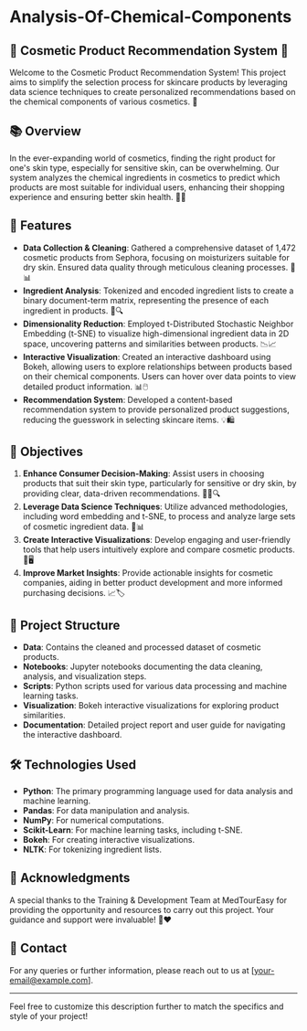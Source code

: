 # Analysis-Of-Chemical-Components

## 🧴 Cosmetic Product Recommendation System 🧴

Welcome to the Cosmetic Product Recommendation System! This project aims to simplify the selection process for skincare products by leveraging data science techniques to create personalized recommendations based on the chemical components of various cosmetics. 🌟

## 📚 Overview

In the ever-expanding world of cosmetics, finding the right product for one's skin type, especially for sensitive skin, can be overwhelming. Our system analyzes the chemical ingredients in cosmetics to predict which products are most suitable for individual users, enhancing their shopping experience and ensuring better skin health. 💄✨

## 🚀 Features

- **Data Collection & Cleaning**: Gathered a comprehensive dataset of 1,472 cosmetic products from Sephora, focusing on moisturizers suitable for dry skin. Ensured data quality through meticulous cleaning processes. 🧼📊
- **Ingredient Analysis**: Tokenized and encoded ingredient lists to create a binary document-term matrix, representing the presence of each ingredient in products. 🧬🔍
- **Dimensionality Reduction**: Employed t-Distributed Stochastic Neighbor Embedding (t-SNE) to visualize high-dimensional ingredient data in 2D space, uncovering patterns and similarities between products. 📉📈
- **Interactive Visualization**: Created an interactive dashboard using Bokeh, allowing users to explore relationships between products based on their chemical components. Users can hover over data points to view detailed product information. 📊🖱️
- **Recommendation System**: Developed a content-based recommendation system to provide personalized product suggestions, reducing the guesswork in selecting skincare items. 💡🛍️

## 🎯 Objectives

1. **Enhance Consumer Decision-Making**: Assist users in choosing products that suit their skin type, particularly for sensitive or dry skin, by providing clear, data-driven recommendations. 🧑‍🔬🔍
2. **Leverage Data Science Techniques**: Utilize advanced methodologies, including word embedding and t-SNE, to process and analyze large sets of cosmetic ingredient data. 🧠📊
3. **Create Interactive Visualizations**: Develop engaging and user-friendly tools that help users intuitively explore and compare cosmetic products. 🎨🖥️
4. **Improve Market Insights**: Provide actionable insights for cosmetic companies, aiding in better product development and more informed purchasing decisions. 📈🏷️

## 📂 Project Structure

- **Data**: Contains the cleaned and processed dataset of cosmetic products.
- **Notebooks**: Jupyter notebooks documenting the data cleaning, analysis, and visualization steps.
- **Scripts**: Python scripts used for various data processing and machine learning tasks.
- **Visualization**: Bokeh interactive visualizations for exploring product similarities.
- **Documentation**: Detailed project report and user guide for navigating the interactive dashboard.

## 🛠️ Technologies Used

- **Python**: The primary programming language used for data analysis and machine learning.
- **Pandas**: For data manipulation and analysis.
- **NumPy**: For numerical computations.
- **Scikit-Learn**: For machine learning tasks, including t-SNE.
- **Bokeh**: For creating interactive visualizations.
- **NLTK**: For tokenizing ingredient lists.

## 📝 Acknowledgments

A special thanks to the Training & Development Team at MedTourEasy for providing the opportunity and resources to carry out this project. Your guidance and support were invaluable! 🙏❤️

## 📧 Contact

For any queries or further information, please reach out to us at [your-email@example.com].

---

Feel free to customize this description further to match the specifics and style of your project!
